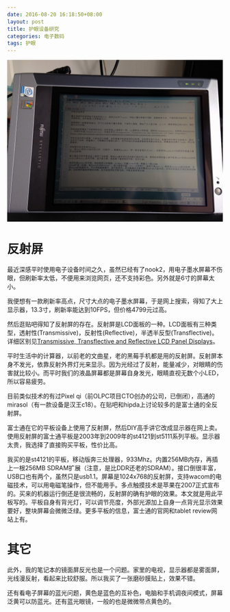 ```yaml
---
date: 2016-08-20 16:18:50+08:00
layout: post
title: 护眼设备研究
categories: 电子数码
tags: 护眼
---
```

 
![](/album/st4121.JPG)
 
# 反射屏 

最近深感平时使用电子设备时间之久，虽然已经有了nook2，用电子墨水屏幕不伤眼，但刷新率太低，不便用来浏览网页，还不支持彩色。另外就是6寸的屏幕太小。

我便想有一款刷新率高点，尺寸大点的电子墨水屏幕，于是网上搜索，得知了大上显示器，13.3寸，刷新率能达到10FPS，但价格4799元过高。

然后逛贴吧得知了反射屏的存在。反射屏是LCD面板的一种。LCD面板有三种类型，透射性(Transmissive)，反射性(Reflective)，半透半反型(Transflective)。详细区别见[Transmissive, Transflective and Reflective LCD Panel Displays](http://www.caltronind.com/articles/transmissive-transflective-reflective-lcd-displays)。

平时生活中的计算器，以前老的文曲星，老的黑莓手机都是用的反射屏。反射屏本身不发光，依靠反射外界灯光来显示。因为光经过了反射，能量减少，对眼睛的伤害就比较小。而平时我们的液晶屏幕都是屏幕自身发光，眼睛直视无数个小LED，所以容易疲劳。

目前类似技术的有过Pixel qi（前OLPC项目CTO创办的公司，已倒闭），高通的mirasol（有一款设备是汉王c18）。在贴吧和hipda上讨论较多的是富士通的全反射屏。

富士通在它的平板设备上使用了反射屏，然后DIY高手讲它改成显示器在网上卖。使用反射屏的富士通平板是2003年到2009年的st4121到st5111系列平板。显示器太贵，我选择了直接购买平板，性价比高。

我买的是st4121的平板，移动版奔三处理器，933Mhz。内置256MB内存，再插上一根256MB SDRAM扩展（注意，是比DDR还老的SDRAM）。接口倒很丰富，USB口也有两个，虽然只是usb1.1。屏幕是1024x768的反射屏，支持wacom的电磁技术，可以用电磁笔操作，但不能用手。多点触摸技术是苹果在2007正式宣布的。买来的机器运行倒还是很流畅的，反射屏的确有护眼的效果。本文就是用此平板写的。平板自身有背光灯，可以调节亮度，外部光源加上自身一点背光显示效果要好，整块屏幕会微微泛绿。更多平板的信息，富士通的官网和tablet review网站上有。

# 其它

此外，我的笔记本的镜面屏反光也是一个问题。家里的电视，显示器都是雾面屏，光线漫反射，看起来比较舒服。所以我买了一张磨砂膜贴上，效果不错。

还有看电子屏幕的蓝光问题，黄色是蓝色的互补色，电脑和手机调夜间模式，屏幕泛黄可以防蓝光。还有蓝光眼镜，一般的也是微微带点黄色的。
